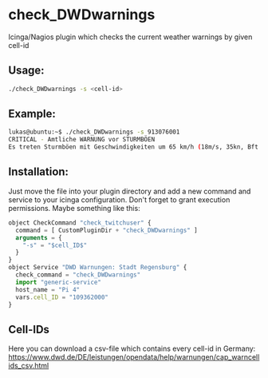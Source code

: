 # check_DWDwarnings
Icinga/Nagios plugin which checks the current weather warnings by given cell-id

## Usage: 

```bash
./check_DWDwarnings -s <cell-id>
```

## Example:

```bash
lukas@ubuntu:~$ ./check_DWDwarnings -s 913076001
CRITICAL - Amtliche WARNUNG vor STURMBÖEN
Es treten Sturmböen mit Geschwindigkeiten um 65 km/h (18m/s, 35kn, Bft 8) anfangs aus südwestlicher, später aus westlicher Richtung auf. In Schauernähe sowie in exponierten Lagen muss mit Sturmböen bis 80 km/h (22m/s, 44kn, Bft 9) gerechnet werden.
```


## Installation:
Just move the file into your plugin directory and add a new command and service to your icinga configuration. Don't forget to grant execution permissions. 
Maybe something like this: 

```javascript
object CheckCommand "check_twitchuser" {
  command = [ CustomPluginDir + "check_DWDwarnings" ]
  arguments = {
    "-s" = "$cell_ID$"
  }
}
object Service "DWD Warnungen: Stadt Regensburg" {
  check_command = "check_DWDwarnings"
  import "generic-service"
  host_name = "Pi 4"
  vars.cell_ID = "109362000"
}
```

## Cell-IDs
Here you can download a csv-file which contains every cell-id in Germany: https://www.dwd.de/DE/leistungen/opendata/help/warnungen/cap_warncellids_csv.html


